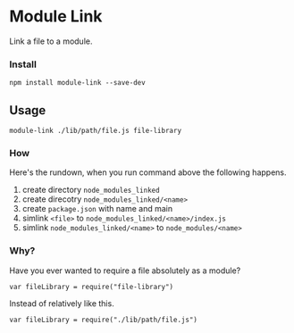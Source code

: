 # Module Link

Link a file to a module.

### Install

```
npm install module-link --save-dev
```

## Usage

```
module-link ./lib/path/file.js file-library
```

### How

Here's the rundown, when you run command above the following happens.

1. create directory `node_modules_linked`
1. create direcotry `node_modules_linked/<name>`
1. create `package.json` with name and main
1. simlink `<file>` to `node_modules_linked/<name>/index.js`
1. simlink `node_modules_linked/<name>` to `node_modules/<name>`

### Why?

Have you ever wanted to require a file absolutely as a module?

```
var fileLibrary = require("file-library")
```

Instead of relatively like this.

```
var fileLibrary = require("./lib/path/file.js")
```
